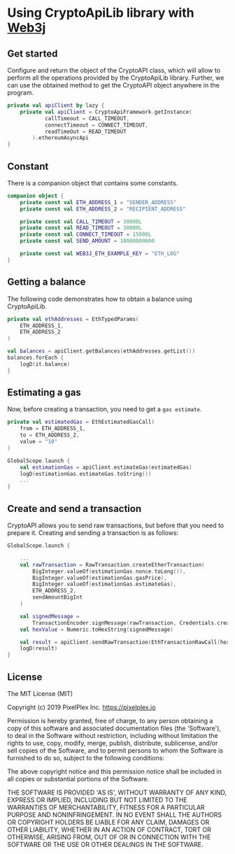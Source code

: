 # Using CryptoApiLib library with [Web3j](https://github.com/web3j/web3j)

## Get started
Сonfigure and return the object of the CryptoAPI class, which will allow to perform all the operations provided by the CryptoApiLib library.
Further, we can use the obtained method to get the CryptoAPI object anywhere in the program.
```kotlin
private val apiClient by lazy {
    private val apiClient = CryptoApiFramework.getInstance(
            callTimeout = CALL_TIMEOUT,
            connectTimeout = CONNECT_TIMEOUT,
            readTimeOut = READ_TIMEOUT
        ).ethereumAsyncApi
}
```

## Constant
There is a companion object that contains some constants.
```kotlin
companion object {
    private const val ETH_ADDRESS_1 = "SENDER_ADDRESS"
    private const val ETH_ADDRESS_2 = "RECIPIENT_ADDRESS"

    private const val CALL_TIMEOUT = 30000L
    private const val READ_TIMEOUT = 30000L
    private const val CONNECT_TIMEOUT = 15000L
    private const val SEND_AMOUNT = 10000000000

    private const val WEB3J_ETH_EXAMPLE_KEY = "ETH_LOG"
}
```

## Getting a balance
The following code demonstrates how to obtain a balance using CryptoApiLib.
```kotlin
private val ethAddresses = EthTypedParams(
    ETH_ADDRESS_1,
    ETH_ADDRESS_2
)

val balances = apiClient.getBalances(ethAddresses.getList())
balances.forEach {
    logD(it.balance)
}
```

## Estimating a gas
Now, before creating a transaction, you need to get a `gas estimate`.
```kotlin
private val estimatedGas = EthEstimatedGasCall(
    from = ETH_ADDRESS_1,
    to = ETH_ADDRESS_2,
    value = "10"
)

GlobalScope.launch {
    val estimationGas = apiClient.estimateGas(estimatedGas)
    logD(estimationGas.estimateGas.toString())
    ...
}
```

## Create and send a transaction
CryptoAPI allows you to send raw transactions, but before that you need to prepare it.
Creating and sending a transaction is as follows:
```kotlin
GlobalScope.launch {

    ...
    val rawTransaction = RawTransaction.createEtherTransaction(
        BigInteger.valueOf(estimationGas.nonce.toLong()),
        BigInteger.valueOf(estimationGas.gasPrice),
        BigInteger.valueOf(estimationGas.estimateGas),
        ETH_ADDRESS_2,
        sendAmountBigInt
    )

    val signedMessage =
        TransactionEncoder.signMessage(rawTransaction, Credentials.create(PRIVATE_KEY))
    val hexValue = Numeric.toHexString(signedMessage)

    val result = apiClient.sendRawTransaction(EthTransactionRawCall(hexValue))
    logD(result)
}
```

## License

The MIT License (MIT)

Copyright (c) 2019 PixelPlex Inc. <https://pixelplex.io>

Permission is hereby granted, free of charge, to any person obtaining
a copy of this software and associated documentation files (the
'Software'), to deal in the Software without restriction, including
without limitation the rights to use, copy, modify, merge, publish,
distribute, sublicense, and/or sell copies of the Software, and to
permit persons to whom the Software is furnished to do so, subject to
the following conditions:

The above copyright notice and this permission notice shall be
included in all copies or substantial portions of the Software.

THE SOFTWARE IS PROVIDED 'AS IS', WITHOUT WARRANTY OF ANY KIND,
EXPRESS OR IMPLIED, INCLUDING BUT NOT LIMITED TO THE WARRANTIES OF
MERCHANTABILITY, FITNESS FOR A PARTICULAR PURPOSE AND NONINFRINGEMENT.
IN NO EVENT SHALL THE AUTHORS OR COPYRIGHT HOLDERS BE LIABLE FOR ANY
CLAIM, DAMAGES OR OTHER LIABILITY, WHETHER IN AN ACTION OF CONTRACT,
TORT OR OTHERWISE, ARISING FROM, OUT OF OR IN CONNECTION WITH THE
SOFTWARE OR THE USE OR OTHER DEALINGS IN THE SOFTWARE.